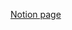 [Notion page](https://www.notion.so/alramalho/Dataset-to-source-Prototype-9b29c8b0c9e44346b252bb6e349d9125)